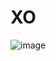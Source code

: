 # XO
![image](https://github.com/mohammad-hasan-shahroodi/Play-XO/assets/140893151/9bd56ef1-0ab8-4de6-b55c-7d51d8297304)
